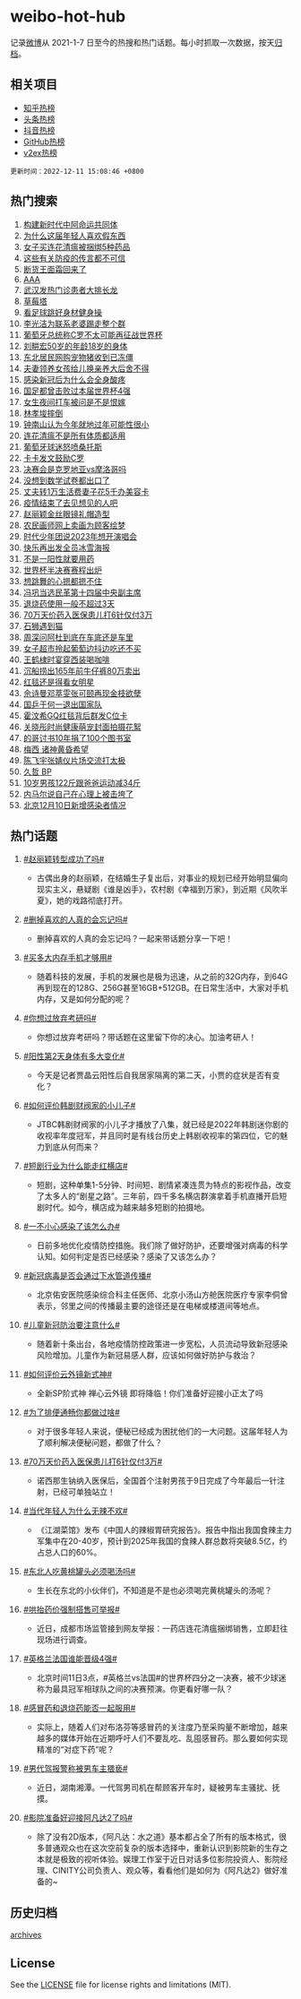 # weibo-hot-hub

记录[微博](https://www.weibo.com)从 2021-1-7 日至今的热搜和热门话题。每小时抓取一次数据，按天[归档](archives)。

## 相关项目

- [知乎热榜](https://github.com/lonnyzhang423/zhihu-hot-hub)
- [头条热榜](https://github.com/lonnyzhang423/toutiao-hot-hub)
- [抖音热榜](https://github.com/lonnyzhang423/douyin-hot-hub)
- [GitHub热榜](https://github.com/lonnyzhang423/github-hot-hub)
- [v2ex热榜](https://github.com/lonnyzhang423/v2ex-hot-hub)


`更新时间：2022-12-11 15:08:46 +0800`

## 热门搜索

1. [构建新时代中阿命运共同体](https://m.weibo.cn/search?containerid=100103type%3D1%26t%3D10%26q%3D%23%E6%9E%84%E5%BB%BA%E6%96%B0%E6%97%B6%E4%BB%A3%E4%B8%AD%E9%98%BF%E5%91%BD%E8%BF%90%E5%85%B1%E5%90%8C%E4%BD%93%23&stream_entry_id=51&isnewpage=1&extparam=seat%3D1%26c_type%3D51%26filter_type%3Drealtimehot%26dgr%3D0%26cate%3D10103%26pos%3D0%26display_time%3D1670742523%26pre_seqid%3D1670742523717022108107&luicode=10000011&lfid=106003type%253D25%2526t%253D3%2526disable_hot%253D1%2526filter_type%253Drealtimehot)
1. [为什么这届年轻人喜欢假东西](https://m.weibo.cn/search?containerid=100103type%3D1%26t%3D10%26q%3D%23%E4%B8%BA%E4%BB%80%E4%B9%88%E8%BF%99%E5%B1%8A%E5%B9%B4%E8%BD%BB%E4%BA%BA%E5%96%9C%E6%AC%A2%E5%81%87%E4%B8%9C%E8%A5%BF%23&stream_entry_id=31&isnewpage=1&extparam=seat%3D1%26filter_type%3Drealtimehot%26band_rank%3D1%26lcate%3D5001%26pos%3D0%26flag%3D2%26c_type%3D31%26q%3D%2523%25E4%25B8%25BA%25E4%25BB%2580%25E4%25B9%2588%25E8%25BF%2599%25E5%25B1%258A%25E5%25B9%25B4%25E8%25BD%25BB%25E4%25BA%25BA%25E5%2596%259C%25E6%25AC%25A2%25E5%2581%2587%25E4%25B8%259C%25E8%25A5%25BF%2523%26dgr%3D0%26cate%3D5001%26realpos%3D1%26display_time%3D1670742523%26pre_seqid%3D1670742523717022108107&luicode=10000011&lfid=106003type%253D25%2526t%253D3%2526disable_hot%253D1%2526filter_type%253Drealtimehot)
1. [女子买连花清瘟被捆绑5种药品](https://m.weibo.cn/search?containerid=100103type%3D1%26t%3D10%26q%3D%23%E5%A5%B3%E5%AD%90%E4%B9%B0%E8%BF%9E%E8%8A%B1%E6%B8%85%E7%98%9F%E8%A2%AB%E6%8D%86%E7%BB%915%E7%A7%8D%E8%8D%AF%E5%93%81%23&stream_entry_id=31&isnewpage=1&extparam=seat%3D1%26filter_type%3Drealtimehot%26band_rank%3D2%26lcate%3D5001%26pos%3D1%26flag%3D2%26c_type%3D31%26q%3D%2523%25E5%25A5%25B3%25E5%25AD%2590%25E4%25B9%25B0%25E8%25BF%259E%25E8%258A%25B1%25E6%25B8%2585%25E7%2598%259F%25E8%25A2%25AB%25E6%258D%2586%25E7%25BB%25915%25E7%25A7%258D%25E8%258D%25AF%25E5%2593%2581%2523%26dgr%3D0%26cate%3D5001%26realpos%3D2%26display_time%3D1670742523%26pre_seqid%3D1670742523717022108107&luicode=10000011&lfid=106003type%253D25%2526t%253D3%2526disable_hot%253D1%2526filter_type%253Drealtimehot)
1. [这些有关防疫的传言都不可信](https://m.weibo.cn/search?containerid=100103type%3D1%26t%3D10%26q%3D%23%E8%BF%99%E4%BA%9B%E6%9C%89%E5%85%B3%E9%98%B2%E7%96%AB%E7%9A%84%E4%BC%A0%E8%A8%80%E9%83%BD%E4%B8%8D%E5%8F%AF%E4%BF%A1%23&stream_entry_id=31&isnewpage=1&extparam=seat%3D1%26filter_type%3Drealtimehot%26band_rank%3D3%26lcate%3D5001%26pos%3D2%26flag%3D0%26c_type%3D31%26q%3D%2523%25E8%25BF%2599%25E4%25BA%259B%25E6%259C%2589%25E5%2585%25B3%25E9%2598%25B2%25E7%2596%25AB%25E7%259A%2584%25E4%25BC%25A0%25E8%25A8%2580%25E9%2583%25BD%25E4%25B8%258D%25E5%258F%25AF%25E4%25BF%25A1%2523%26dgr%3D0%26cate%3D5001%26realpos%3D3%26display_time%3D1670742523%26pre_seqid%3D1670742523717022108107&luicode=10000011&lfid=106003type%253D25%2526t%253D3%2526disable_hot%253D1%2526filter_type%253Drealtimehot)
1. [断货王面霜回来了](https://m.weibo.cn/search?containerid=100103type%3D1%26t%3D10%26q%3D%23%E6%96%AD%E8%B4%A7%E7%8E%8B%E9%9D%A2%E9%9C%9C%E5%9B%9E%E6%9D%A5%E4%BA%86%23&stream_entry_id=31&isnewpage=1&extparam=seat%3D1%26filter_type%3Drealtimehot%26band_rank%3D4%26lcate%3D5001%26adid%3D174608%26pos%3D3%26c_type%3D31%26q%3D%2523%25E6%2596%25AD%25E8%25B4%25A7%25E7%258E%258B%25E9%259D%25A2%25E9%259C%259C%25E5%259B%259E%25E6%259D%25A5%25E4%25BA%2586%2523%26dgr%3D0%26cate%3D5001%26topic_ad%3D1%26display_time%3D1670742523%26pre_seqid%3D1670742523717022108107&luicode=10000011&lfid=106003type%253D25%2526t%253D3%2526disable_hot%253D1%2526filter_type%253Drealtimehot)
1. [AAA](https://m.weibo.cn/search?containerid=100103type%3D1%26t%3D10%26q%3DAAA&stream_entry_id=31&isnewpage=1&extparam=seat%3D1%26filter_type%3Drealtimehot%26band_rank%3D4%26lcate%3D5001%26pos%3D4%26flag%3D1%26c_type%3D31%26q%3DAAA%26dgr%3D0%26cate%3D5001%26realpos%3D4%26display_time%3D1670742523%26pre_seqid%3D1670742523717022108107&luicode=10000011&lfid=106003type%253D25%2526t%253D3%2526disable_hot%253D1%2526filter_type%253Drealtimehot)
1. [武汉发热门诊患者大排长龙](https://m.weibo.cn/search?containerid=100103type%3D1%26t%3D10%26q%3D%23%E6%AD%A6%E6%B1%89%E5%8F%91%E7%83%AD%E9%97%A8%E8%AF%8A%E6%82%A3%E8%80%85%E5%A4%A7%E6%8E%92%E9%95%BF%E9%BE%99%23&stream_entry_id=31&isnewpage=1&extparam=seat%3D1%26filter_type%3Drealtimehot%26band_rank%3D5%26lcate%3D5001%26pos%3D5%26flag%3D1%26c_type%3D31%26q%3D%2523%25E6%25AD%25A6%25E6%25B1%2589%25E5%258F%2591%25E7%2583%25AD%25E9%2597%25A8%25E8%25AF%258A%25E6%2582%25A3%25E8%2580%2585%25E5%25A4%25A7%25E6%258E%2592%25E9%2595%25BF%25E9%25BE%2599%2523%26dgr%3D0%26cate%3D5001%26realpos%3D5%26display_time%3D1670742523%26pre_seqid%3D1670742523717022108107&luicode=10000011&lfid=106003type%253D25%2526t%253D3%2526disable_hot%253D1%2526filter_type%253Drealtimehot)
1. [草莓塔](https://m.weibo.cn/search?containerid=100103type%3D1%26t%3D10%26q%3D%E8%8D%89%E8%8E%93%E5%A1%94&stream_entry_id=31&isnewpage=1&extparam=seat%3D1%26filter_type%3Drealtimehot%26band_rank%3D6%26lcate%3D5001%26pos%3D6%26flag%3D0%26c_type%3D31%26q%3D%25E8%258D%2589%25E8%258E%2593%25E5%25A1%2594%26dgr%3D0%26cate%3D5001%26realpos%3D6%26display_time%3D1670742523%26pre_seqid%3D1670742523717022108107&luicode=10000011&lfid=106003type%253D25%2526t%253D3%2526disable_hot%253D1%2526filter_type%253Drealtimehot)
1. [看足球跳好身材健身操](https://m.weibo.cn/search?containerid=100103type%3D1%26t%3D10%26q%3D%23%E7%9C%8B%E8%B6%B3%E7%90%83%E8%B7%B3%E5%A5%BD%E8%BA%AB%E6%9D%90%E5%81%A5%E8%BA%AB%E6%93%8D%23&stream_entry_id=31&isnewpage=1&extparam=seat%3D1%26filter_type%3Drealtimehot%26band_rank%3D7%26lcate%3D5001%26adid%3D174700%26pos%3D7%26c_type%3D31%26q%3D%2523%25E7%259C%258B%25E8%25B6%25B3%25E7%2590%2583%25E8%25B7%25B3%25E5%25A5%25BD%25E8%25BA%25AB%25E6%259D%2590%25E5%2581%25A5%25E8%25BA%25AB%25E6%2593%258D%2523%26dgr%3D0%26cate%3D5001%26display_time%3D1670742523%26pre_seqid%3D1670742523717022108107&luicode=10000011&lfid=106003type%253D25%2526t%253D3%2526disable_hot%253D1%2526filter_type%253Drealtimehot)
1. [李光洁为联系老婆踢走整个群](https://m.weibo.cn/search?containerid=100103type%3D1%26t%3D10%26q%3D%23%E6%9D%8E%E5%85%89%E6%B4%81%E4%B8%BA%E8%81%94%E7%B3%BB%E8%80%81%E5%A9%86%E8%B8%A2%E8%B5%B0%E6%95%B4%E4%B8%AA%E7%BE%A4%23&stream_entry_id=31&isnewpage=1&extparam=seat%3D1%26filter_type%3Drealtimehot%26band_rank%3D7%26lcate%3D5001%26pos%3D8%26flag%3D1%26c_type%3D31%26q%3D%2523%25E6%259D%258E%25E5%2585%2589%25E6%25B4%2581%25E4%25B8%25BA%25E8%2581%2594%25E7%25B3%25BB%25E8%2580%2581%25E5%25A9%2586%25E8%25B8%25A2%25E8%25B5%25B0%25E6%2595%25B4%25E4%25B8%25AA%25E7%25BE%25A4%2523%26dgr%3D0%26cate%3D5001%26realpos%3D7%26display_time%3D1670742523%26pre_seqid%3D1670742523717022108107&luicode=10000011&lfid=106003type%253D25%2526t%253D3%2526disable_hot%253D1%2526filter_type%253Drealtimehot)
1. [葡萄牙总统称C罗不太可能再征战世界杯](https://m.weibo.cn/search?containerid=100103type%3D1%26t%3D10%26q%3D%23%E8%91%A1%E8%90%84%E7%89%99%E6%80%BB%E7%BB%9F%E7%A7%B0C%E7%BD%97%E4%B8%8D%E5%A4%AA%E5%8F%AF%E8%83%BD%E5%86%8D%E5%BE%81%E6%88%98%E4%B8%96%E7%95%8C%E6%9D%AF%23&stream_entry_id=31&isnewpage=1&extparam=seat%3D1%26filter_type%3Drealtimehot%26band_rank%3D8%26lcate%3D5001%26pos%3D9%26flag%3D2%26c_type%3D31%26q%3D%2523%25E8%2591%25A1%25E8%2590%2584%25E7%2589%2599%25E6%2580%25BB%25E7%25BB%259F%25E7%25A7%25B0C%25E7%25BD%2597%25E4%25B8%258D%25E5%25A4%25AA%25E5%258F%25AF%25E8%2583%25BD%25E5%2586%258D%25E5%25BE%2581%25E6%2588%2598%25E4%25B8%2596%25E7%2595%258C%25E6%259D%25AF%2523%26dgr%3D0%26cate%3D5001%26realpos%3D8%26display_time%3D1670742523%26pre_seqid%3D1670742523717022108107&luicode=10000011&lfid=106003type%253D25%2526t%253D3%2526disable_hot%253D1%2526filter_type%253Drealtimehot)
1. [刘畊宏50岁的年龄18岁的身体](https://m.weibo.cn/search?containerid=100103type%3D1%26t%3D10%26q%3D%23%E5%88%98%E7%95%8A%E5%AE%8F50%E5%B2%81%E7%9A%84%E5%B9%B4%E9%BE%8418%E5%B2%81%E7%9A%84%E8%BA%AB%E4%BD%93%23&stream_entry_id=31&isnewpage=1&extparam=seat%3D1%26filter_type%3Drealtimehot%26band_rank%3D9%26lcate%3D5001%26pos%3D10%26flag%3D0%26c_type%3D31%26q%3D%2523%25E5%2588%2598%25E7%2595%258A%25E5%25AE%258F50%25E5%25B2%2581%25E7%259A%2584%25E5%25B9%25B4%25E9%25BE%258418%25E5%25B2%2581%25E7%259A%2584%25E8%25BA%25AB%25E4%25BD%2593%2523%26dgr%3D0%26cate%3D5001%26realpos%3D9%26display_time%3D1670742523%26pre_seqid%3D1670742523717022108107&luicode=10000011&lfid=106003type%253D25%2526t%253D3%2526disable_hot%253D1%2526filter_type%253Drealtimehot)
1. [东北居民网购宠物猪收到已冻僵](https://m.weibo.cn/search?containerid=100103type%3D1%26t%3D10%26q%3D%23%E4%B8%9C%E5%8C%97%E5%B1%85%E6%B0%91%E7%BD%91%E8%B4%AD%E5%AE%A0%E7%89%A9%E7%8C%AA%E6%94%B6%E5%88%B0%E5%B7%B2%E5%86%BB%E5%83%B5%23&stream_entry_id=31&isnewpage=1&extparam=seat%3D1%26filter_type%3Drealtimehot%26band_rank%3D10%26lcate%3D5001%26pos%3D11%26flag%3D1%26c_type%3D31%26q%3D%2523%25E4%25B8%259C%25E5%258C%2597%25E5%25B1%2585%25E6%25B0%2591%25E7%25BD%2591%25E8%25B4%25AD%25E5%25AE%25A0%25E7%2589%25A9%25E7%258C%25AA%25E6%2594%25B6%25E5%2588%25B0%25E5%25B7%25B2%25E5%2586%25BB%25E5%2583%25B5%2523%26dgr%3D0%26cate%3D5001%26realpos%3D10%26display_time%3D1670742523%26pre_seqid%3D1670742523717022108107&luicode=10000011&lfid=106003type%253D25%2526t%253D3%2526disable_hot%253D1%2526filter_type%253Drealtimehot)
1. [夫妻领养女孩给儿换亲养大后舍不得](https://m.weibo.cn/search?containerid=100103type%3D1%26t%3D10%26q%3D%23%E5%A4%AB%E5%A6%BB%E9%A2%86%E5%85%BB%E5%A5%B3%E5%AD%A9%E7%BB%99%E5%84%BF%E6%8D%A2%E4%BA%B2%E5%85%BB%E5%A4%A7%E5%90%8E%E8%88%8D%E4%B8%8D%E5%BE%97%23&stream_entry_id=31&isnewpage=1&extparam=seat%3D1%26filter_type%3Drealtimehot%26band_rank%3D11%26lcate%3D5001%26pos%3D12%26flag%3D1%26c_type%3D31%26q%3D%2523%25E5%25A4%25AB%25E5%25A6%25BB%25E9%25A2%2586%25E5%2585%25BB%25E5%25A5%25B3%25E5%25AD%25A9%25E7%25BB%2599%25E5%2584%25BF%25E6%258D%25A2%25E4%25BA%25B2%25E5%2585%25BB%25E5%25A4%25A7%25E5%2590%258E%25E8%2588%258D%25E4%25B8%258D%25E5%25BE%2597%2523%26dgr%3D0%26cate%3D5001%26realpos%3D11%26display_time%3D1670742523%26pre_seqid%3D1670742523717022108107&luicode=10000011&lfid=106003type%253D25%2526t%253D3%2526disable_hot%253D1%2526filter_type%253Drealtimehot)
1. [感染新冠后为什么会全身酸疼](https://m.weibo.cn/search?containerid=100103type%3D1%26t%3D10%26q%3D%23%E6%84%9F%E6%9F%93%E6%96%B0%E5%86%A0%E5%90%8E%E4%B8%BA%E4%BB%80%E4%B9%88%E4%BC%9A%E5%85%A8%E8%BA%AB%E9%85%B8%E7%96%BC%23&stream_entry_id=31&isnewpage=1&extparam=seat%3D1%26filter_type%3Drealtimehot%26band_rank%3D12%26lcate%3D5001%26pos%3D13%26flag%3D0%26c_type%3D31%26q%3D%2523%25E6%2584%259F%25E6%259F%2593%25E6%2596%25B0%25E5%2586%25A0%25E5%2590%258E%25E4%25B8%25BA%25E4%25BB%2580%25E4%25B9%2588%25E4%25BC%259A%25E5%2585%25A8%25E8%25BA%25AB%25E9%2585%25B8%25E7%2596%25BC%2523%26dgr%3D0%26cate%3D5001%26realpos%3D12%26display_time%3D1670742523%26pre_seqid%3D1670742523717022108107&luicode=10000011&lfid=106003type%253D25%2526t%253D3%2526disable_hot%253D1%2526filter_type%253Drealtimehot)
1. [国足都曾击败过本届世界杯4强](https://m.weibo.cn/search?containerid=100103type%3D1%26t%3D10%26q%3D%23%E5%9B%BD%E8%B6%B3%E9%83%BD%E6%9B%BE%E5%87%BB%E8%B4%A5%E8%BF%87%E6%9C%AC%E5%B1%8A%E4%B8%96%E7%95%8C%E6%9D%AF4%E5%BC%BA%23&stream_entry_id=31&isnewpage=1&extparam=seat%3D1%26filter_type%3Drealtimehot%26band_rank%3D13%26lcate%3D5001%26pos%3D14%26flag%3D0%26c_type%3D31%26q%3D%2523%25E5%259B%25BD%25E8%25B6%25B3%25E9%2583%25BD%25E6%259B%25BE%25E5%2587%25BB%25E8%25B4%25A5%25E8%25BF%2587%25E6%259C%25AC%25E5%25B1%258A%25E4%25B8%2596%25E7%2595%258C%25E6%259D%25AF4%25E5%25BC%25BA%2523%26dgr%3D0%26cate%3D5001%26realpos%3D13%26display_time%3D1670742523%26pre_seqid%3D1670742523717022108107&luicode=10000011&lfid=106003type%253D25%2526t%253D3%2526disable_hot%253D1%2526filter_type%253Drealtimehot)
1. [女生夜间打车被问是不是恨嫁](https://m.weibo.cn/search?containerid=100103type%3D1%26t%3D10%26q%3D%23%E5%A5%B3%E7%94%9F%E5%A4%9C%E9%97%B4%E6%89%93%E8%BD%A6%E8%A2%AB%E9%97%AE%E6%98%AF%E4%B8%8D%E6%98%AF%E6%81%A8%E5%AB%81%23&stream_entry_id=31&isnewpage=1&extparam=seat%3D1%26filter_type%3Drealtimehot%26band_rank%3D14%26lcate%3D5001%26pos%3D15%26flag%3D1%26c_type%3D31%26q%3D%2523%25E5%25A5%25B3%25E7%2594%259F%25E5%25A4%259C%25E9%2597%25B4%25E6%2589%2593%25E8%25BD%25A6%25E8%25A2%25AB%25E9%2597%25AE%25E6%2598%25AF%25E4%25B8%258D%25E6%2598%25AF%25E6%2581%25A8%25E5%25AB%2581%2523%26dgr%3D0%26cate%3D5001%26realpos%3D14%26display_time%3D1670742523%26pre_seqid%3D1670742523717022108107&luicode=10000011&lfid=106003type%253D25%2526t%253D3%2526disable_hot%253D1%2526filter_type%253Drealtimehot)
1. [林孝埈摔倒](https://m.weibo.cn/search?containerid=100103type%3D1%26t%3D10%26q%3D%E6%9E%97%E5%AD%9D%E5%9F%88%E6%91%94%E5%80%92&stream_entry_id=31&isnewpage=1&extparam=seat%3D1%26filter_type%3Drealtimehot%26band_rank%3D15%26lcate%3D5001%26pos%3D16%26flag%3D1%26c_type%3D31%26q%3D%25E6%259E%2597%25E5%25AD%259D%25E5%259F%2588%25E6%2591%2594%25E5%2580%2592%26dgr%3D0%26cate%3D5001%26realpos%3D15%26display_time%3D1670742523%26pre_seqid%3D1670742523717022108107&luicode=10000011&lfid=106003type%253D25%2526t%253D3%2526disable_hot%253D1%2526filter_type%253Drealtimehot)
1. [钟南山认为今年就地过年可能性很小](https://m.weibo.cn/search?containerid=100103type%3D1%26t%3D10%26q%3D%23%E9%92%9F%E5%8D%97%E5%B1%B1%E8%AE%A4%E4%B8%BA%E4%BB%8A%E5%B9%B4%E5%B0%B1%E5%9C%B0%E8%BF%87%E5%B9%B4%E5%8F%AF%E8%83%BD%E6%80%A7%E5%BE%88%E5%B0%8F%23&stream_entry_id=31&isnewpage=1&extparam=seat%3D1%26filter_type%3Drealtimehot%26band_rank%3D16%26lcate%3D5001%26pos%3D17%26flag%3D2%26c_type%3D31%26q%3D%2523%25E9%2592%259F%25E5%258D%2597%25E5%25B1%25B1%25E8%25AE%25A4%25E4%25B8%25BA%25E4%25BB%258A%25E5%25B9%25B4%25E5%25B0%25B1%25E5%259C%25B0%25E8%25BF%2587%25E5%25B9%25B4%25E5%258F%25AF%25E8%2583%25BD%25E6%2580%25A7%25E5%25BE%2588%25E5%25B0%258F%2523%26dgr%3D0%26cate%3D5001%26realpos%3D16%26display_time%3D1670742523%26pre_seqid%3D1670742523717022108107&luicode=10000011&lfid=106003type%253D25%2526t%253D3%2526disable_hot%253D1%2526filter_type%253Drealtimehot)
1. [连花清瘟不是所有体质都适用](https://m.weibo.cn/search?containerid=100103type%3D1%26t%3D10%26q%3D%23%E8%BF%9E%E8%8A%B1%E6%B8%85%E7%98%9F%E4%B8%8D%E6%98%AF%E6%89%80%E6%9C%89%E4%BD%93%E8%B4%A8%E9%83%BD%E9%80%82%E7%94%A8%23&stream_entry_id=31&isnewpage=1&extparam=seat%3D1%26filter_type%3Drealtimehot%26band_rank%3D17%26lcate%3D5001%26pos%3D18%26flag%3D1%26c_type%3D31%26q%3D%2523%25E8%25BF%259E%25E8%258A%25B1%25E6%25B8%2585%25E7%2598%259F%25E4%25B8%258D%25E6%2598%25AF%25E6%2589%2580%25E6%259C%2589%25E4%25BD%2593%25E8%25B4%25A8%25E9%2583%25BD%25E9%2580%2582%25E7%2594%25A8%2523%26dgr%3D0%26cate%3D5001%26realpos%3D17%26display_time%3D1670742523%26pre_seqid%3D1670742523717022108107&luicode=10000011&lfid=106003type%253D25%2526t%253D3%2526disable_hot%253D1%2526filter_type%253Drealtimehot)
1. [葡萄牙球迷怒喷桑托斯](https://m.weibo.cn/search?containerid=100103type%3D1%26t%3D10%26q%3D%23%E8%91%A1%E8%90%84%E7%89%99%E7%90%83%E8%BF%B7%E6%80%92%E5%96%B7%E6%A1%91%E6%89%98%E6%96%AF%23&stream_entry_id=31&isnewpage=1&extparam=seat%3D1%26filter_type%3Drealtimehot%26band_rank%3D18%26lcate%3D5001%26pos%3D19%26flag%3D0%26c_type%3D31%26q%3D%2523%25E8%2591%25A1%25E8%2590%2584%25E7%2589%2599%25E7%2590%2583%25E8%25BF%25B7%25E6%2580%2592%25E5%2596%25B7%25E6%25A1%2591%25E6%2589%2598%25E6%2596%25AF%2523%26dgr%3D0%26cate%3D5001%26realpos%3D18%26display_time%3D1670742523%26pre_seqid%3D1670742523717022108107&luicode=10000011&lfid=106003type%253D25%2526t%253D3%2526disable_hot%253D1%2526filter_type%253Drealtimehot)
1. [卡卡发文鼓励C罗](https://m.weibo.cn/search?containerid=100103type%3D1%26t%3D10%26q%3D%23%E5%8D%A1%E5%8D%A1%E5%8F%91%E6%96%87%E9%BC%93%E5%8A%B1C%E7%BD%97%23&stream_entry_id=31&isnewpage=1&extparam=seat%3D1%26filter_type%3Drealtimehot%26band_rank%3D19%26lcate%3D5001%26pos%3D20%26flag%3D0%26c_type%3D31%26q%3D%2523%25E5%258D%25A1%25E5%258D%25A1%25E5%258F%2591%25E6%2596%2587%25E9%25BC%2593%25E5%258A%25B1C%25E7%25BD%2597%2523%26dgr%3D0%26cate%3D5001%26realpos%3D19%26display_time%3D1670742523%26pre_seqid%3D1670742523717022108107&luicode=10000011&lfid=106003type%253D25%2526t%253D3%2526disable_hot%253D1%2526filter_type%253Drealtimehot)
1. [决赛会是克罗地亚vs摩洛哥吗](https://m.weibo.cn/search?containerid=100103type%3D1%26t%3D10%26q%3D%23%E5%86%B3%E8%B5%9B%E4%BC%9A%E6%98%AF%E5%85%8B%E7%BD%97%E5%9C%B0%E4%BA%9Avs%E6%91%A9%E6%B4%9B%E5%93%A5%E5%90%97%23&stream_entry_id=31&isnewpage=1&extparam=seat%3D1%26filter_type%3Drealtimehot%26band_rank%3D20%26lcate%3D5001%26pos%3D21%26flag%3D0%26c_type%3D31%26q%3D%2523%25E5%2586%25B3%25E8%25B5%259B%25E4%25BC%259A%25E6%2598%25AF%25E5%2585%258B%25E7%25BD%2597%25E5%259C%25B0%25E4%25BA%259Avs%25E6%2591%25A9%25E6%25B4%259B%25E5%2593%25A5%25E5%2590%2597%2523%26dgr%3D0%26cate%3D5001%26realpos%3D20%26display_time%3D1670742523%26pre_seqid%3D1670742523717022108107&luicode=10000011&lfid=106003type%253D25%2526t%253D3%2526disable_hot%253D1%2526filter_type%253Drealtimehot)
1. [没想到数学试卷都出口了](https://m.weibo.cn/search?containerid=100103type%3D1%26t%3D10%26q%3D%23%E6%B2%A1%E6%83%B3%E5%88%B0%E6%95%B0%E5%AD%A6%E8%AF%95%E5%8D%B7%E9%83%BD%E5%87%BA%E5%8F%A3%E4%BA%86%23&stream_entry_id=31&isnewpage=1&extparam=seat%3D1%26filter_type%3Drealtimehot%26band_rank%3D21%26lcate%3D5001%26pos%3D22%26flag%3D0%26c_type%3D31%26q%3D%2523%25E6%25B2%25A1%25E6%2583%25B3%25E5%2588%25B0%25E6%2595%25B0%25E5%25AD%25A6%25E8%25AF%2595%25E5%258D%25B7%25E9%2583%25BD%25E5%2587%25BA%25E5%258F%25A3%25E4%25BA%2586%2523%26dgr%3D0%26cate%3D5001%26realpos%3D21%26display_time%3D1670742523%26pre_seqid%3D1670742523717022108107&luicode=10000011&lfid=106003type%253D25%2526t%253D3%2526disable_hot%253D1%2526filter_type%253Drealtimehot)
1. [丈夫转1万生活费妻子花5千办美容卡](https://m.weibo.cn/search?containerid=100103type%3D1%26t%3D10%26q%3D%23%E4%B8%88%E5%A4%AB%E8%BD%AC1%E4%B8%87%E7%94%9F%E6%B4%BB%E8%B4%B9%E5%A6%BB%E5%AD%90%E8%8A%B15%E5%8D%83%E5%8A%9E%E7%BE%8E%E5%AE%B9%E5%8D%A1%23&stream_entry_id=31&isnewpage=1&extparam=seat%3D1%26filter_type%3Drealtimehot%26band_rank%3D22%26lcate%3D5001%26pos%3D23%26flag%3D2%26c_type%3D31%26q%3D%2523%25E4%25B8%2588%25E5%25A4%25AB%25E8%25BD%25AC1%25E4%25B8%2587%25E7%2594%259F%25E6%25B4%25BB%25E8%25B4%25B9%25E5%25A6%25BB%25E5%25AD%2590%25E8%258A%25B15%25E5%258D%2583%25E5%258A%259E%25E7%25BE%258E%25E5%25AE%25B9%25E5%258D%25A1%2523%26dgr%3D0%26cate%3D5001%26realpos%3D22%26display_time%3D1670742523%26pre_seqid%3D1670742523717022108107&luicode=10000011&lfid=106003type%253D25%2526t%253D3%2526disable_hot%253D1%2526filter_type%253Drealtimehot)
1. [疫情结束了去见想见的人吧](https://m.weibo.cn/search?containerid=100103type%3D1%26t%3D10%26q%3D%23%E7%96%AB%E6%83%85%E7%BB%93%E6%9D%9F%E4%BA%86%E5%8E%BB%E8%A7%81%E6%83%B3%E8%A7%81%E7%9A%84%E4%BA%BA%E5%90%A7%23&stream_entry_id=31&isnewpage=1&extparam=seat%3D1%26filter_type%3Drealtimehot%26band_rank%3D23%26lcate%3D5001%26pos%3D24%26flag%3D0%26c_type%3D31%26q%3D%2523%25E7%2596%25AB%25E6%2583%2585%25E7%25BB%2593%25E6%259D%259F%25E4%25BA%2586%25E5%258E%25BB%25E8%25A7%2581%25E6%2583%25B3%25E8%25A7%2581%25E7%259A%2584%25E4%25BA%25BA%25E5%2590%25A7%2523%26dgr%3D0%26cate%3D5001%26realpos%3D23%26display_time%3D1670742523%26pre_seqid%3D1670742523717022108107&luicode=10000011&lfid=106003type%253D25%2526t%253D3%2526disable_hot%253D1%2526filter_type%253Drealtimehot)
1. [赵丽颖金丝眼镜礼帽造型](https://m.weibo.cn/search?containerid=100103type%3D1%26t%3D10%26q%3D%23%E8%B5%B5%E4%B8%BD%E9%A2%96%E9%87%91%E4%B8%9D%E7%9C%BC%E9%95%9C%E7%A4%BC%E5%B8%BD%E9%80%A0%E5%9E%8B%23&stream_entry_id=31&isnewpage=1&extparam=seat%3D1%26filter_type%3Drealtimehot%26band_rank%3D24%26lcate%3D5001%26pos%3D25%26flag%3D0%26c_type%3D31%26q%3D%2523%25E8%25B5%25B5%25E4%25B8%25BD%25E9%25A2%2596%25E9%2587%2591%25E4%25B8%259D%25E7%259C%25BC%25E9%2595%259C%25E7%25A4%25BC%25E5%25B8%25BD%25E9%2580%25A0%25E5%259E%258B%2523%26dgr%3D0%26cate%3D5001%26realpos%3D24%26display_time%3D1670742523%26pre_seqid%3D1670742523717022108107&luicode=10000011&lfid=106003type%253D25%2526t%253D3%2526disable_hot%253D1%2526filter_type%253Drealtimehot)
1. [农民画师网上卖画为顾客绘梦](https://m.weibo.cn/search?containerid=100103type%3D1%26t%3D10%26q%3D%23%E5%86%9C%E6%B0%91%E7%94%BB%E5%B8%88%E7%BD%91%E4%B8%8A%E5%8D%96%E7%94%BB%E4%B8%BA%E9%A1%BE%E5%AE%A2%E7%BB%98%E6%A2%A6%23&stream_entry_id=31&isnewpage=1&extparam=seat%3D1%26filter_type%3Drealtimehot%26band_rank%3D25%26lcate%3D5001%26pos%3D26%26flag%3D1%26c_type%3D31%26q%3D%2523%25E5%2586%259C%25E6%25B0%2591%25E7%2594%25BB%25E5%25B8%2588%25E7%25BD%2591%25E4%25B8%258A%25E5%258D%2596%25E7%2594%25BB%25E4%25B8%25BA%25E9%25A1%25BE%25E5%25AE%25A2%25E7%25BB%2598%25E6%25A2%25A6%2523%26dgr%3D0%26cate%3D5001%26realpos%3D25%26display_time%3D1670742523%26pre_seqid%3D1670742523717022108107&luicode=10000011&lfid=106003type%253D25%2526t%253D3%2526disable_hot%253D1%2526filter_type%253Drealtimehot)
1. [时代少年团说2023年想开演唱会](https://m.weibo.cn/search?containerid=100103type%3D1%26t%3D10%26q%3D%23%E6%97%B6%E4%BB%A3%E5%B0%91%E5%B9%B4%E5%9B%A2%E8%AF%B42023%E5%B9%B4%E6%83%B3%E5%BC%80%E6%BC%94%E5%94%B1%E4%BC%9A%23&stream_entry_id=31&isnewpage=1&extparam=seat%3D1%26filter_type%3Drealtimehot%26band_rank%3D26%26lcate%3D5001%26pos%3D27%26flag%3D0%26c_type%3D31%26q%3D%2523%25E6%2597%25B6%25E4%25BB%25A3%25E5%25B0%2591%25E5%25B9%25B4%25E5%259B%25A2%25E8%25AF%25B42023%25E5%25B9%25B4%25E6%2583%25B3%25E5%25BC%2580%25E6%25BC%2594%25E5%2594%25B1%25E4%25BC%259A%2523%26dgr%3D0%26cate%3D5001%26realpos%3D26%26display_time%3D1670742523%26pre_seqid%3D1670742523717022108107&luicode=10000011&lfid=106003type%253D25%2526t%253D3%2526disable_hot%253D1%2526filter_type%253Drealtimehot)
1. [快乐再出发全员冰雪海报](https://m.weibo.cn/search?containerid=100103type%3D1%26t%3D10%26q%3D%23%E5%BF%AB%E4%B9%90%E5%86%8D%E5%87%BA%E5%8F%91%E5%85%A8%E5%91%98%E5%86%B0%E9%9B%AA%E6%B5%B7%E6%8A%A5%23&stream_entry_id=31&isnewpage=1&extparam=seat%3D1%26filter_type%3Drealtimehot%26band_rank%3D27%26lcate%3D5001%26pos%3D28%26flag%3D1%26c_type%3D31%26q%3D%2523%25E5%25BF%25AB%25E4%25B9%2590%25E5%2586%258D%25E5%2587%25BA%25E5%258F%2591%25E5%2585%25A8%25E5%2591%2598%25E5%2586%25B0%25E9%259B%25AA%25E6%25B5%25B7%25E6%258A%25A5%2523%26dgr%3D0%26cate%3D5001%26realpos%3D27%26display_time%3D1670742523%26pre_seqid%3D1670742523717022108107&luicode=10000011&lfid=106003type%253D25%2526t%253D3%2526disable_hot%253D1%2526filter_type%253Drealtimehot)
1. [不是一阳性就要用药](https://m.weibo.cn/search?containerid=100103type%3D1%26t%3D10%26q%3D%23%E4%B8%8D%E6%98%AF%E4%B8%80%E9%98%B3%E6%80%A7%E5%B0%B1%E8%A6%81%E7%94%A8%E8%8D%AF%23&stream_entry_id=31&isnewpage=1&extparam=seat%3D1%26filter_type%3Drealtimehot%26band_rank%3D28%26lcate%3D5001%26pos%3D29%26flag%3D0%26c_type%3D31%26q%3D%2523%25E4%25B8%258D%25E6%2598%25AF%25E4%25B8%2580%25E9%2598%25B3%25E6%2580%25A7%25E5%25B0%25B1%25E8%25A6%2581%25E7%2594%25A8%25E8%258D%25AF%2523%26dgr%3D0%26cate%3D5001%26realpos%3D28%26display_time%3D1670742523%26pre_seqid%3D1670742523717022108107&luicode=10000011&lfid=106003type%253D25%2526t%253D3%2526disable_hot%253D1%2526filter_type%253Drealtimehot)
1. [世界杯半决赛赛程出炉](https://m.weibo.cn/search?containerid=100103type%3D1%26t%3D10%26q%3D%23%E4%B8%96%E7%95%8C%E6%9D%AF%E5%8D%8A%E5%86%B3%E8%B5%9B%E8%B5%9B%E7%A8%8B%E5%87%BA%E7%82%89%23&stream_entry_id=31&isnewpage=1&extparam=seat%3D1%26filter_type%3Drealtimehot%26band_rank%3D29%26lcate%3D5001%26pos%3D30%26flag%3D1%26c_type%3D31%26q%3D%2523%25E4%25B8%2596%25E7%2595%258C%25E6%259D%25AF%25E5%258D%258A%25E5%2586%25B3%25E8%25B5%259B%25E8%25B5%259B%25E7%25A8%258B%25E5%2587%25BA%25E7%2582%2589%2523%26dgr%3D0%26cate%3D5001%26realpos%3D29%26display_time%3D1670742523%26pre_seqid%3D1670742523717022108107&luicode=10000011&lfid=106003type%253D25%2526t%253D3%2526disable_hot%253D1%2526filter_type%253Drealtimehot)
1. [想跳舞的心摁都摁不住](https://m.weibo.cn/search?containerid=100103type%3D1%26t%3D10%26q%3D%23%E6%83%B3%E8%B7%B3%E8%88%9E%E7%9A%84%E5%BF%83%E6%91%81%E9%83%BD%E6%91%81%E4%B8%8D%E4%BD%8F%23&stream_entry_id=31&isnewpage=1&extparam=seat%3D1%26filter_type%3Drealtimehot%26band_rank%3D30%26lcate%3D5001%26pos%3D31%26flag%3D1%26c_type%3D31%26q%3D%2523%25E6%2583%25B3%25E8%25B7%25B3%25E8%2588%259E%25E7%259A%2584%25E5%25BF%2583%25E6%2591%2581%25E9%2583%25BD%25E6%2591%2581%25E4%25B8%258D%25E4%25BD%258F%2523%26dgr%3D0%26cate%3D5001%26realpos%3D30%26display_time%3D1670742523%26pre_seqid%3D1670742523717022108107&luicode=10000011&lfid=106003type%253D25%2526t%253D3%2526disable_hot%253D1%2526filter_type%253Drealtimehot)
1. [冯巩当选民革第十四届中央副主席](https://m.weibo.cn/search?containerid=100103type%3D1%26t%3D10%26q%3D%23%E5%86%AF%E5%B7%A9%E5%BD%93%E9%80%89%E6%B0%91%E9%9D%A9%E7%AC%AC%E5%8D%81%E5%9B%9B%E5%B1%8A%E4%B8%AD%E5%A4%AE%E5%89%AF%E4%B8%BB%E5%B8%AD%23&stream_entry_id=31&isnewpage=1&extparam=seat%3D1%26filter_type%3Drealtimehot%26band_rank%3D31%26lcate%3D5001%26pos%3D32%26flag%3D1%26c_type%3D31%26q%3D%2523%25E5%2586%25AF%25E5%25B7%25A9%25E5%25BD%2593%25E9%2580%2589%25E6%25B0%2591%25E9%259D%25A9%25E7%25AC%25AC%25E5%258D%2581%25E5%259B%259B%25E5%25B1%258A%25E4%25B8%25AD%25E5%25A4%25AE%25E5%2589%25AF%25E4%25B8%25BB%25E5%25B8%25AD%2523%26dgr%3D0%26cate%3D5001%26realpos%3D31%26display_time%3D1670742523%26pre_seqid%3D1670742523717022108107&luicode=10000011&lfid=106003type%253D25%2526t%253D3%2526disable_hot%253D1%2526filter_type%253Drealtimehot)
1. [退烧药使用一般不超过3天](https://m.weibo.cn/search?containerid=100103type%3D1%26t%3D10%26q%3D%23%E9%80%80%E7%83%A7%E8%8D%AF%E4%BD%BF%E7%94%A8%E4%B8%80%E8%88%AC%E4%B8%8D%E8%B6%85%E8%BF%873%E5%A4%A9%23&stream_entry_id=31&isnewpage=1&extparam=seat%3D1%26filter_type%3Drealtimehot%26band_rank%3D32%26lcate%3D5001%26pos%3D33%26flag%3D1%26c_type%3D31%26q%3D%2523%25E9%2580%2580%25E7%2583%25A7%25E8%258D%25AF%25E4%25BD%25BF%25E7%2594%25A8%25E4%25B8%2580%25E8%2588%25AC%25E4%25B8%258D%25E8%25B6%2585%25E8%25BF%25873%25E5%25A4%25A9%2523%26dgr%3D0%26cate%3D5001%26realpos%3D32%26display_time%3D1670742523%26pre_seqid%3D1670742523717022108107&luicode=10000011&lfid=106003type%253D25%2526t%253D3%2526disable_hot%253D1%2526filter_type%253Drealtimehot)
1. [70万天价药入医保患儿打6针仅付3万](https://m.weibo.cn/search?containerid=100103type%3D1%26t%3D10%26q%3D%2370%E4%B8%87%E5%A4%A9%E4%BB%B7%E8%8D%AF%E5%85%A5%E5%8C%BB%E4%BF%9D%E6%82%A3%E5%84%BF%E6%89%936%E9%92%88%E4%BB%85%E4%BB%983%E4%B8%87%23&stream_entry_id=31&isnewpage=1&extparam=seat%3D1%26filter_type%3Drealtimehot%26band_rank%3D33%26lcate%3D5001%26pos%3D34%26flag%3D1%26c_type%3D31%26q%3D%252370%25E4%25B8%2587%25E5%25A4%25A9%25E4%25BB%25B7%25E8%258D%25AF%25E5%2585%25A5%25E5%258C%25BB%25E4%25BF%259D%25E6%2582%25A3%25E5%2584%25BF%25E6%2589%25936%25E9%2592%2588%25E4%25BB%2585%25E4%25BB%25983%25E4%25B8%2587%2523%26dgr%3D0%26cate%3D5001%26realpos%3D33%26display_time%3D1670742523%26pre_seqid%3D1670742523717022108107&luicode=10000011&lfid=106003type%253D25%2526t%253D3%2526disable_hot%253D1%2526filter_type%253Drealtimehot)
1. [石狮遇到猫](https://m.weibo.cn/search?containerid=100103type%3D1%26t%3D10%26q%3D%23%E7%9F%B3%E7%8B%AE%E9%81%87%E5%88%B0%E7%8C%AB%23&stream_entry_id=31&isnewpage=1&extparam=seat%3D1%26filter_type%3Drealtimehot%26band_rank%3D34%26lcate%3D5001%26pos%3D35%26flag%3D1%26c_type%3D31%26q%3D%2523%25E7%259F%25B3%25E7%258B%25AE%25E9%2581%2587%25E5%2588%25B0%25E7%258C%25AB%2523%26dgr%3D0%26cate%3D5001%26realpos%3D34%26display_time%3D1670742523%26pre_seqid%3D1670742523717022108107&luicode=10000011&lfid=106003type%253D25%2526t%253D3%2526disable_hot%253D1%2526filter_type%253Drealtimehot)
1. [周深问阿杜到底在车底还是车里](https://m.weibo.cn/search?containerid=100103type%3D1%26t%3D10%26q%3D%23%E5%91%A8%E6%B7%B1%E9%97%AE%E9%98%BF%E6%9D%9C%E5%88%B0%E5%BA%95%E5%9C%A8%E8%BD%A6%E5%BA%95%E8%BF%98%E6%98%AF%E8%BD%A6%E9%87%8C%23&stream_entry_id=31&isnewpage=1&extparam=seat%3D1%26filter_type%3Drealtimehot%26band_rank%3D35%26lcate%3D5001%26pos%3D36%26flag%3D0%26c_type%3D31%26q%3D%2523%25E5%2591%25A8%25E6%25B7%25B1%25E9%2597%25AE%25E9%2598%25BF%25E6%259D%259C%25E5%2588%25B0%25E5%25BA%2595%25E5%259C%25A8%25E8%25BD%25A6%25E5%25BA%2595%25E8%25BF%2598%25E6%2598%25AF%25E8%25BD%25A6%25E9%2587%258C%2523%26dgr%3D0%26cate%3D5001%26realpos%3D35%26display_time%3D1670742523%26pre_seqid%3D1670742523717022108107&luicode=10000011&lfid=106003type%253D25%2526t%253D3%2526disable_hot%253D1%2526filter_type%253Drealtimehot)
1. [女子超市拎起葡萄边抖边吃还不买](https://m.weibo.cn/search?containerid=100103type%3D1%26t%3D10%26q%3D%23%E5%A5%B3%E5%AD%90%E8%B6%85%E5%B8%82%E6%8B%8E%E8%B5%B7%E8%91%A1%E8%90%84%E8%BE%B9%E6%8A%96%E8%BE%B9%E5%90%83%E8%BF%98%E4%B8%8D%E4%B9%B0%23&stream_entry_id=31&isnewpage=1&extparam=seat%3D1%26filter_type%3Drealtimehot%26band_rank%3D36%26lcate%3D5001%26pos%3D37%26flag%3D0%26c_type%3D31%26q%3D%2523%25E5%25A5%25B3%25E5%25AD%2590%25E8%25B6%2585%25E5%25B8%2582%25E6%258B%258E%25E8%25B5%25B7%25E8%2591%25A1%25E8%2590%2584%25E8%25BE%25B9%25E6%258A%2596%25E8%25BE%25B9%25E5%2590%2583%25E8%25BF%2598%25E4%25B8%258D%25E4%25B9%25B0%2523%26dgr%3D0%26cate%3D5001%26realpos%3D36%26display_time%3D1670742523%26pre_seqid%3D1670742523717022108107&luicode=10000011&lfid=106003type%253D25%2526t%253D3%2526disable_hot%253D1%2526filter_type%253Drealtimehot)
1. [王鹤棣时宴穿西装喝咖啡](https://m.weibo.cn/search?containerid=100103type%3D1%26t%3D10%26q%3D%23%E7%8E%8B%E9%B9%A4%E6%A3%A3%E6%97%B6%E5%AE%B4%E7%A9%BF%E8%A5%BF%E8%A3%85%E5%96%9D%E5%92%96%E5%95%A1%23&stream_entry_id=31&isnewpage=1&extparam=seat%3D1%26filter_type%3Drealtimehot%26band_rank%3D37%26lcate%3D5001%26pos%3D38%26flag%3D0%26c_type%3D31%26q%3D%2523%25E7%258E%258B%25E9%25B9%25A4%25E6%25A3%25A3%25E6%2597%25B6%25E5%25AE%25B4%25E7%25A9%25BF%25E8%25A5%25BF%25E8%25A3%2585%25E5%2596%259D%25E5%2592%2596%25E5%2595%25A1%2523%26dgr%3D0%26cate%3D5001%26realpos%3D37%26display_time%3D1670742523%26pre_seqid%3D1670742523717022108107&luicode=10000011&lfid=106003type%253D25%2526t%253D3%2526disable_hot%253D1%2526filter_type%253Drealtimehot)
1. [沉船捞出165年前牛仔裤80万卖出](https://m.weibo.cn/search?containerid=100103type%3D1%26t%3D10%26q%3D%23%E6%B2%89%E8%88%B9%E6%8D%9E%E5%87%BA165%E5%B9%B4%E5%89%8D%E7%89%9B%E4%BB%94%E8%A3%A480%E4%B8%87%E5%8D%96%E5%87%BA%23&stream_entry_id=31&isnewpage=1&extparam=seat%3D1%26filter_type%3Drealtimehot%26band_rank%3D38%26lcate%3D5001%26pos%3D39%26flag%3D0%26c_type%3D31%26q%3D%2523%25E6%25B2%2589%25E8%2588%25B9%25E6%258D%259E%25E5%2587%25BA165%25E5%25B9%25B4%25E5%2589%258D%25E7%2589%259B%25E4%25BB%2594%25E8%25A3%25A480%25E4%25B8%2587%25E5%258D%2596%25E5%2587%25BA%2523%26dgr%3D0%26cate%3D5001%26realpos%3D38%26display_time%3D1670742523%26pre_seqid%3D1670742523717022108107&luicode=10000011&lfid=106003type%253D25%2526t%253D3%2526disable_hot%253D1%2526filter_type%253Drealtimehot)
1. [红毯还是得看女明星](https://m.weibo.cn/search?containerid=100103type%3D1%26t%3D10%26q%3D%23%E7%BA%A2%E6%AF%AF%E8%BF%98%E6%98%AF%E5%BE%97%E7%9C%8B%E5%A5%B3%E6%98%8E%E6%98%9F%23&stream_entry_id=31&isnewpage=1&extparam=seat%3D1%26filter_type%3Drealtimehot%26band_rank%3D39%26lcate%3D5001%26pos%3D40%26flag%3D0%26c_type%3D31%26q%3D%2523%25E7%25BA%25A2%25E6%25AF%25AF%25E8%25BF%2598%25E6%2598%25AF%25E5%25BE%2597%25E7%259C%258B%25E5%25A5%25B3%25E6%2598%258E%25E6%2598%259F%2523%26dgr%3D0%26cate%3D5001%26realpos%3D39%26display_time%3D1670742523%26pre_seqid%3D1670742523717022108107&luicode=10000011&lfid=106003type%253D25%2526t%253D3%2526disable_hot%253D1%2526filter_type%253Drealtimehot)
1. [佘诗曼邓萃雯张可颐再现金枝欲孽](https://m.weibo.cn/search?containerid=100103type%3D1%26t%3D10%26q%3D%23%E4%BD%98%E8%AF%97%E6%9B%BC%E9%82%93%E8%90%83%E9%9B%AF%E5%BC%A0%E5%8F%AF%E9%A2%90%E5%86%8D%E7%8E%B0%E9%87%91%E6%9E%9D%E6%AC%B2%E5%AD%BD%23&stream_entry_id=31&isnewpage=1&extparam=seat%3D1%26filter_type%3Drealtimehot%26band_rank%3D40%26lcate%3D5001%26pos%3D41%26flag%3D0%26c_type%3D31%26q%3D%2523%25E4%25BD%2598%25E8%25AF%2597%25E6%259B%25BC%25E9%2582%2593%25E8%2590%2583%25E9%259B%25AF%25E5%25BC%25A0%25E5%258F%25AF%25E9%25A2%2590%25E5%2586%258D%25E7%258E%25B0%25E9%2587%2591%25E6%259E%259D%25E6%25AC%25B2%25E5%25AD%25BD%2523%26dgr%3D0%26cate%3D5001%26realpos%3D40%26display_time%3D1670742523%26pre_seqid%3D1670742523717022108107&luicode=10000011&lfid=106003type%253D25%2526t%253D3%2526disable_hot%253D1%2526filter_type%253Drealtimehot)
1. [国乒于何一退出国家队](https://m.weibo.cn/search?containerid=100103type%3D1%26t%3D10%26q%3D%23%E5%9B%BD%E4%B9%92%E4%BA%8E%E4%BD%95%E4%B8%80%E9%80%80%E5%87%BA%E5%9B%BD%E5%AE%B6%E9%98%9F%23&stream_entry_id=31&isnewpage=1&extparam=seat%3D1%26filter_type%3Drealtimehot%26band_rank%3D41%26lcate%3D5001%26pos%3D42%26flag%3D1%26c_type%3D31%26q%3D%2523%25E5%259B%25BD%25E4%25B9%2592%25E4%25BA%258E%25E4%25BD%2595%25E4%25B8%2580%25E9%2580%2580%25E5%2587%25BA%25E5%259B%25BD%25E5%25AE%25B6%25E9%2598%259F%2523%26dgr%3D0%26cate%3D5001%26realpos%3D41%26display_time%3D1670742523%26pre_seqid%3D1670742523717022108107&luicode=10000011&lfid=106003type%253D25%2526t%253D3%2526disable_hot%253D1%2526filter_type%253Drealtimehot)
1. [霍汶希GQ红毯背后群发C位卡](https://m.weibo.cn/search?containerid=100103type%3D1%26t%3D10%26q%3D%23%E9%9C%8D%E6%B1%B6%E5%B8%8CGQ%E7%BA%A2%E6%AF%AF%E8%83%8C%E5%90%8E%E7%BE%A4%E5%8F%91C%E4%BD%8D%E5%8D%A1%23&stream_entry_id=31&isnewpage=1&extparam=seat%3D1%26filter_type%3Drealtimehot%26band_rank%3D42%26lcate%3D5001%26pos%3D43%26flag%3D1%26c_type%3D31%26q%3D%2523%25E9%259C%258D%25E6%25B1%25B6%25E5%25B8%258CGQ%25E7%25BA%25A2%25E6%25AF%25AF%25E8%2583%258C%25E5%2590%258E%25E7%25BE%25A4%25E5%258F%2591C%25E4%25BD%258D%25E5%258D%25A1%2523%26dgr%3D0%26cate%3D5001%26realpos%3D42%26display_time%3D1670742523%26pre_seqid%3D1670742523717022108107&luicode=10000011&lfid=106003type%253D25%2526t%253D3%2526disable_hot%253D1%2526filter_type%253Drealtimehot)
1. [关晓彤时尚健康萌宠封面拍摄花絮](https://m.weibo.cn/search?containerid=100103type%3D1%26t%3D10%26q%3D%23%E5%85%B3%E6%99%93%E5%BD%A4%E6%97%B6%E5%B0%9A%E5%81%A5%E5%BA%B7%E8%90%8C%E5%AE%A0%E5%B0%81%E9%9D%A2%E6%8B%8D%E6%91%84%E8%8A%B1%E7%B5%AE%23&stream_entry_id=31&isnewpage=1&extparam=seat%3D1%26filter_type%3Drealtimehot%26band_rank%3D43%26lcate%3D5001%26pos%3D44%26flag%3D1%26c_type%3D31%26q%3D%2523%25E5%2585%25B3%25E6%2599%2593%25E5%25BD%25A4%25E6%2597%25B6%25E5%25B0%259A%25E5%2581%25A5%25E5%25BA%25B7%25E8%2590%258C%25E5%25AE%25A0%25E5%25B0%2581%25E9%259D%25A2%25E6%258B%258D%25E6%2591%2584%25E8%258A%25B1%25E7%25B5%25AE%2523%26dgr%3D0%26cate%3D5001%26realpos%3D43%26display_time%3D1670742523%26pre_seqid%3D1670742523717022108107&luicode=10000011&lfid=106003type%253D25%2526t%253D3%2526disable_hot%253D1%2526filter_type%253Drealtimehot)
1. [的哥讨书10年捐了100个图书室](https://m.weibo.cn/search?containerid=100103type%3D1%26t%3D10%26q%3D%23%E7%9A%84%E5%93%A5%E8%AE%A8%E4%B9%A610%E5%B9%B4%E6%8D%90%E4%BA%86100%E4%B8%AA%E5%9B%BE%E4%B9%A6%E5%AE%A4%23&stream_entry_id=31&isnewpage=1&extparam=seat%3D1%26filter_type%3Drealtimehot%26band_rank%3D44%26lcate%3D5001%26pos%3D45%26flag%3D1%26c_type%3D31%26q%3D%2523%25E7%259A%2584%25E5%2593%25A5%25E8%25AE%25A8%25E4%25B9%25A610%25E5%25B9%25B4%25E6%258D%2590%25E4%25BA%2586100%25E4%25B8%25AA%25E5%259B%25BE%25E4%25B9%25A6%25E5%25AE%25A4%2523%26dgr%3D0%26cate%3D5001%26realpos%3D44%26display_time%3D1670742523%26pre_seqid%3D1670742523717022108107&luicode=10000011&lfid=106003type%253D25%2526t%253D3%2526disable_hot%253D1%2526filter_type%253Drealtimehot)
1. [梅西 诸神黄昏希望](https://m.weibo.cn/search?containerid=100103type%3D1%26t%3D10%26q%3D%E6%A2%85%E8%A5%BF+%E8%AF%B8%E7%A5%9E%E9%BB%84%E6%98%8F%E5%B8%8C%E6%9C%9B&stream_entry_id=31&isnewpage=1&extparam=seat%3D1%26filter_type%3Drealtimehot%26band_rank%3D45%26lcate%3D5001%26pos%3D46%26flag%3D0%26c_type%3D31%26q%3D%25E6%25A2%2585%25E8%25A5%25BF%2520%25E8%25AF%25B8%25E7%25A5%259E%25E9%25BB%2584%25E6%2598%258F%25E5%25B8%258C%25E6%259C%259B%26dgr%3D0%26cate%3D5001%26realpos%3D45%26display_time%3D1670742523%26pre_seqid%3D1670742523717022108107&luicode=10000011&lfid=106003type%253D25%2526t%253D3%2526disable_hot%253D1%2526filter_type%253Drealtimehot)
1. [陈飞宇张婧仪片场交流打太极](https://m.weibo.cn/search?containerid=100103type%3D1%26t%3D10%26q%3D%23%E9%99%88%E9%A3%9E%E5%AE%87%E5%BC%A0%E5%A9%A7%E4%BB%AA%E7%89%87%E5%9C%BA%E4%BA%A4%E6%B5%81%E6%89%93%E5%A4%AA%E6%9E%81%23&stream_entry_id=31&isnewpage=1&extparam=seat%3D1%26filter_type%3Drealtimehot%26band_rank%3D46%26lcate%3D5001%26pos%3D47%26flag%3D0%26c_type%3D31%26q%3D%2523%25E9%2599%2588%25E9%25A3%259E%25E5%25AE%2587%25E5%25BC%25A0%25E5%25A9%25A7%25E4%25BB%25AA%25E7%2589%2587%25E5%259C%25BA%25E4%25BA%25A4%25E6%25B5%2581%25E6%2589%2593%25E5%25A4%25AA%25E6%259E%2581%2523%26dgr%3D0%26cate%3D5001%26realpos%3D46%26display_time%3D1670742523%26pre_seqid%3D1670742523717022108107&luicode=10000011&lfid=106003type%253D25%2526t%253D3%2526disable_hot%253D1%2526filter_type%253Drealtimehot)
1. [久哲 BP](https://m.weibo.cn/search?containerid=100103type%3D1%26t%3D10%26q%3D%E4%B9%85%E5%93%B2+BP&stream_entry_id=31&isnewpage=1&extparam=seat%3D1%26filter_type%3Drealtimehot%26band_rank%3D47%26lcate%3D5001%26pos%3D48%26flag%3D0%26c_type%3D31%26q%3D%25E4%25B9%2585%25E5%2593%25B2%2520BP%26dgr%3D0%26cate%3D5001%26realpos%3D47%26display_time%3D1670742523%26pre_seqid%3D1670742523717022108107&luicode=10000011&lfid=106003type%253D25%2526t%253D3%2526disable_hot%253D1%2526filter_type%253Drealtimehot)
1. [10岁男孩122斤跟爸爸运动减34斤](https://m.weibo.cn/search?containerid=100103type%3D1%26t%3D10%26q%3D%2310%E5%B2%81%E7%94%B7%E5%AD%A9122%E6%96%A4%E8%B7%9F%E7%88%B8%E7%88%B8%E8%BF%90%E5%8A%A8%E5%87%8F34%E6%96%A4%23&stream_entry_id=31&isnewpage=1&extparam=seat%3D1%26filter_type%3Drealtimehot%26band_rank%3D48%26lcate%3D5001%26pos%3D49%26flag%3D0%26c_type%3D31%26q%3D%252310%25E5%25B2%2581%25E7%2594%25B7%25E5%25AD%25A9122%25E6%2596%25A4%25E8%25B7%259F%25E7%2588%25B8%25E7%2588%25B8%25E8%25BF%2590%25E5%258A%25A8%25E5%2587%258F34%25E6%2596%25A4%2523%26dgr%3D0%26cate%3D5001%26realpos%3D48%26display_time%3D1670742523%26pre_seqid%3D1670742523717022108107&luicode=10000011&lfid=106003type%253D25%2526t%253D3%2526disable_hot%253D1%2526filter_type%253Drealtimehot)
1. [内马尔说自己在心理上被击垮了](https://m.weibo.cn/search?containerid=100103type%3D1%26t%3D10%26q%3D%23%E5%86%85%E9%A9%AC%E5%B0%94%E8%AF%B4%E8%87%AA%E5%B7%B1%E5%9C%A8%E5%BF%83%E7%90%86%E4%B8%8A%E8%A2%AB%E5%87%BB%E5%9E%AE%E4%BA%86%23&stream_entry_id=31&isnewpage=1&extparam=seat%3D1%26filter_type%3Drealtimehot%26band_rank%3D49%26lcate%3D5001%26pos%3D50%26flag%3D0%26c_type%3D31%26q%3D%2523%25E5%2586%2585%25E9%25A9%25AC%25E5%25B0%2594%25E8%25AF%25B4%25E8%2587%25AA%25E5%25B7%25B1%25E5%259C%25A8%25E5%25BF%2583%25E7%2590%2586%25E4%25B8%258A%25E8%25A2%25AB%25E5%2587%25BB%25E5%259E%25AE%25E4%25BA%2586%2523%26dgr%3D0%26cate%3D5001%26realpos%3D49%26display_time%3D1670742523%26pre_seqid%3D1670742523717022108107&luicode=10000011&lfid=106003type%253D25%2526t%253D3%2526disable_hot%253D1%2526filter_type%253Drealtimehot)
1. [北京12月10日新增感染者情况](https://m.weibo.cn/search?containerid=100103type%3D1%26t%3D10%26q%3D%23%E5%8C%97%E4%BA%AC12%E6%9C%8810%E6%97%A5%E6%96%B0%E5%A2%9E%E6%84%9F%E6%9F%93%E8%80%85%E6%83%85%E5%86%B5%23&stream_entry_id=31&isnewpage=1&extparam=seat%3D1%26filter_type%3Drealtimehot%26band_rank%3D50%26lcate%3D5001%26pos%3D51%26flag%3D0%26c_type%3D31%26q%3D%2523%25E5%258C%2597%25E4%25BA%25AC12%25E6%259C%258810%25E6%2597%25A5%25E6%2596%25B0%25E5%25A2%259E%25E6%2584%259F%25E6%259F%2593%25E8%2580%2585%25E6%2583%2585%25E5%2586%25B5%2523%26dgr%3D0%26cate%3D5001%26realpos%3D50%26display_time%3D1670742523%26pre_seqid%3D1670742523717022108107&luicode=10000011&lfid=106003type%253D25%2526t%253D3%2526disable_hot%253D1%2526filter_type%253Drealtimehot)

## 热门话题

1. [#赵丽颖转型成功了吗#](https://m.weibo.cn/search?containerid=231522type%3D1%26t%3D10%26q%3D%23%E8%B5%B5%E4%B8%BD%E9%A2%96%E8%BD%AC%E5%9E%8B%E6%88%90%E5%8A%9F%E4%BA%86%E5%90%97%23&stream_entry_id=128&isnewpage=1&extparam=seat%3D1%26c_type%3D128%26lcate%3D5004%26dgr%3D0%26cate%3D5004%26unitid%3D1670569922318%26pos%3D1-0-0%26display_time%3D1670742526%26pre_seqid%3D167074252680002142874&luicode=10000011&lfid=231648_-_4)
    - 古偶出身的赵丽颖，在结婚生子复出后，对事业的规划已经开始明显偏向现实主义，悬疑剧《谁是凶手》，农村剧《幸福到万家》，到近期《风吹半夏》，她的戏路彻底打开。

1. [#删掉喜欢的人真的会忘记吗#](https://m.weibo.cn/search?containerid=231522type%3D1%26t%3D10%26q%3D%23%E5%88%A0%E6%8E%89%E5%96%9C%E6%AC%A2%E7%9A%84%E4%BA%BA%E7%9C%9F%E7%9A%84%E4%BC%9A%E5%BF%98%E8%AE%B0%E5%90%97%23&stream_entry_id=128&isnewpage=1&extparam=seat%3D1%26c_type%3D128%26lcate%3D5004%26dgr%3D0%26cate%3D5004%26unitid%3D1670665904585%26pos%3D1-0-1%26display_time%3D1670742526%26pre_seqid%3D167074252680002142874&luicode=10000011&lfid=231648_-_4)
    - 删掉喜欢的人真的会忘记吗？一起来带话题分享一下吧！

1. [#买多大内存手机才够用#](https://m.weibo.cn/search?containerid=231522type%3D1%26t%3D10%26q%3D%23%E4%B9%B0%E5%A4%9A%E5%A4%A7%E5%86%85%E5%AD%98%E6%89%8B%E6%9C%BA%E6%89%8D%E5%A4%9F%E7%94%A8%23&stream_entry_id=128&isnewpage=1&extparam=seat%3D1%26c_type%3D128%26lcate%3D5004%26dgr%3D0%26cate%3D5004%26unitid%3D1670655418430%26pos%3D1-0-2%26display_time%3D1670742526%26pre_seqid%3D167074252680002142874&luicode=10000011&lfid=231648_-_4)
    - 随着科技的发展，手机的发展也是极为迅速，从之前的32G内存，到64G再到现在的128G、256G甚至16GB+512GB。在日常生活中，大家对手机内存，又是如何分配的呢？

1. [#你想过放弃考研吗#](https://m.weibo.cn/search?containerid=231522type%3D1%26t%3D10%26q%3D%23%E4%BD%A0%E6%83%B3%E8%BF%87%E6%94%BE%E5%BC%83%E8%80%83%E7%A0%94%E5%90%97%23&stream_entry_id=128&isnewpage=1&extparam=seat%3D1%26c_type%3D128%26lcate%3D5004%26dgr%3D0%26cate%3D5004%26unitid%3D1670573227104%26pos%3D1-0-3%26display_time%3D1670742526%26pre_seqid%3D167074252680002142874&luicode=10000011&lfid=231648_-_4)
    - 你想过放弃考研吗？带话题在这里留下你的决心。加油考研人！

1. [#阳性第2天身体有多大变化#](https://m.weibo.cn/search?containerid=231522type%3D1%26t%3D10%26q%3D%23%E9%98%B3%E6%80%A7%E7%AC%AC2%E5%A4%A9%E8%BA%AB%E4%BD%93%E6%9C%89%E5%A4%9A%E5%A4%A7%E5%8F%98%E5%8C%96%23&stream_entry_id=128&isnewpage=1&extparam=seat%3D1%26c_type%3D128%26lcate%3D5004%26dgr%3D0%26cate%3D5004%26unitid%3D1670675798643%26pos%3D1-0-4%26display_time%3D1670742526%26pre_seqid%3D167074252680002142874&luicode=10000011&lfid=231648_-_4)
    - 今天是记者贾晶云阳性后自我居家隔离的第二天，小贾的症状是否有变化？

1. [#如何评价韩剧财阀家的小儿子#](https://m.weibo.cn/search?containerid=231522type%3D1%26t%3D10%26q%3D%23%E5%A6%82%E4%BD%95%E8%AF%84%E4%BB%B7%E9%9F%A9%E5%89%A7%E8%B4%A2%E9%98%80%E5%AE%B6%E7%9A%84%E5%B0%8F%E5%84%BF%E5%AD%90%23&stream_entry_id=128&isnewpage=1&extparam=seat%3D1%26c_type%3D128%26lcate%3D5004%26dgr%3D0%26cate%3D5004%26unitid%3D1670598444789%26pos%3D1-0-5%26display_time%3D1670742526%26pre_seqid%3D167074252680002142874&luicode=10000011&lfid=231648_-_4)
    - JTBC韩剧财阀家的小儿子才播放了八集，就已经是2022年韩剧迷你剧的收视率年度冠军，并且同时是有线台历史上韩剧收视率的第四位，它的魅力到底从何而来？

1. [#短剧行业为什么能走红横店#](https://m.weibo.cn/search?containerid=231522type%3D1%26t%3D10%26q%3D%23%E7%9F%AD%E5%89%A7%E8%A1%8C%E4%B8%9A%E4%B8%BA%E4%BB%80%E4%B9%88%E8%83%BD%E8%B5%B0%E7%BA%A2%E6%A8%AA%E5%BA%97%23&stream_entry_id=128&isnewpage=1&extparam=seat%3D1%26c_type%3D128%26lcate%3D5004%26dgr%3D0%26cate%3D5004%26unitid%3D1670668890157%26pos%3D1-0-6%26display_time%3D1670742526%26pre_seqid%3D167074252680002142874&luicode=10000011&lfid=231648_-_4)
    - 短剧，这种单集1-5分钟、时间短、剧情紧凑连贯为特点的影视作品，改变了太多人的“剧星之路”。三年前，四千多名横店群演拿着手机直播开启短剧时代。如今，横店成为越来越多短剧的拍摄地。

1. [#一不小心感染了该怎么办#](https://m.weibo.cn/search?containerid=231522type%3D1%26t%3D10%26q%3D%23%E4%B8%80%E4%B8%8D%E5%B0%8F%E5%BF%83%E6%84%9F%E6%9F%93%E4%BA%86%E8%AF%A5%E6%80%8E%E4%B9%88%E5%8A%9E%23&stream_entry_id=128&isnewpage=1&extparam=seat%3D1%26c_type%3D128%26lcate%3D5004%26dgr%3D0%26cate%3D5004%26unitid%3D1670627497352%26pos%3D1-0-7%26display_time%3D1670742526%26pre_seqid%3D167074252680002142874&luicode=10000011&lfid=231648_-_4)
    - 日前多地优化疫情防控措施。我们除了做好防护，还要增强对病毒的科学认知。如何判定是否已经感染？感染了又该怎么办？

1. [#新冠病毒是否会通过下水管道传播#](https://m.weibo.cn/search?containerid=231522type%3D1%26t%3D10%26q%3D%23%E6%96%B0%E5%86%A0%E7%97%85%E6%AF%92%E6%98%AF%E5%90%A6%E4%BC%9A%E9%80%9A%E8%BF%87%E4%B8%8B%E6%B0%B4%E7%AE%A1%E9%81%93%E4%BC%A0%E6%92%AD%23&stream_entry_id=128&isnewpage=1&extparam=seat%3D1%26c_type%3D128%26lcate%3D5004%26dgr%3D0%26cate%3D5004%26unitid%3D1670670708797%26pos%3D1-0-8%26display_time%3D1670742526%26pre_seqid%3D167074252680002142874&luicode=10000011&lfid=231648_-_4)
    - 北京佑安医院感染综合科主任医师、北京小汤山方舱医院医疗专家李侗曾表示，邻里之间的传播最主要的途径还是在电梯或楼道间等地点。

1. [#儿童新冠防治要注意什么#](https://m.weibo.cn/search?containerid=231522type%3D1%26t%3D10%26q%3D%23%E5%84%BF%E7%AB%A5%E6%96%B0%E5%86%A0%E9%98%B2%E6%B2%BB%E8%A6%81%E6%B3%A8%E6%84%8F%E4%BB%80%E4%B9%88%23&stream_entry_id=128&isnewpage=1&extparam=seat%3D1%26c_type%3D128%26lcate%3D5004%26dgr%3D0%26cate%3D5004%26unitid%3D1670642514768%26pos%3D1-0-9%26display_time%3D1670742526%26pre_seqid%3D167074252680002142874&luicode=10000011&lfid=231648_-_4)
    - 随着新十条出台，各地疫情防控政策进一步宽松，人员流动导致新冠感染风险增加。儿童作为新冠易感人群，应该如何做好防护与救治？

1. [#如何评价云外镜新式神#](https://m.weibo.cn/search?containerid=231522type%3D1%26t%3D10%26q%3D%23%E5%A6%82%E4%BD%95%E8%AF%84%E4%BB%B7%E4%BA%91%E5%A4%96%E9%95%9C%E6%96%B0%E5%BC%8F%E7%A5%9E%23&stream_entry_id=128&isnewpage=1&extparam=seat%3D1%26c_type%3D128%26lcate%3D5004%26dgr%3D0%26cate%3D5004%26unitid%3D1670661695875%26pos%3D1-0-10%26display_time%3D1670742526%26pre_seqid%3D167074252680002142874&luicode=10000011&lfid=231648_-_4)
    - 全新SP阶式神 禅心云外镜 即将降临！你们准备好迎接小正太了吗

1. [#为了排便通畅你都做过啥#](https://m.weibo.cn/search?containerid=231522type%3D1%26t%3D10%26q%3D%23%E4%B8%BA%E4%BA%86%E6%8E%92%E4%BE%BF%E9%80%9A%E7%95%85%E4%BD%A0%E9%83%BD%E5%81%9A%E8%BF%87%E5%95%A5%23&stream_entry_id=128&isnewpage=1&extparam=seat%3D1%26c_type%3D128%26lcate%3D5004%26dgr%3D0%26cate%3D5004%26unitid%3D1670729497695%26pos%3D1-0-11%26display_time%3D1670742526%26pre_seqid%3D167074252680002142874&luicode=10000011&lfid=231648_-_4)
    - 对于很多年轻人来说，便秘已经成为困扰他们的一大问题。这届年轻人为了顺利解决便秘问题，都做了什么？

1. [#70万天价药入医保患儿打6针仅付3万#](https://m.weibo.cn/search?containerid=231522type%3D1%26t%3D10%26q%3D%2370%E4%B8%87%E5%A4%A9%E4%BB%B7%E8%8D%AF%E5%85%A5%E5%8C%BB%E4%BF%9D%E6%82%A3%E5%84%BF%E6%89%936%E9%92%88%E4%BB%85%E4%BB%983%E4%B8%87%23&stream_entry_id=128&isnewpage=1&extparam=seat%3D1%26c_type%3D128%26lcate%3D5004%26dgr%3D0%26cate%3D5004%26unitid%3D1670736083868%26pos%3D1-0-12%26display_time%3D1670742526%26pre_seqid%3D167074252680002142874&luicode=10000011&lfid=231648_-_4)
    - 诺西那生钠纳入医保后，全国首个注射男孩于9日完成了今年最后一针注射，已经可单独站立！

1. [#当代年轻人为什么无辣不欢#](https://m.weibo.cn/search?containerid=231522type%3D1%26t%3D10%26q%3D%23%E5%BD%93%E4%BB%A3%E5%B9%B4%E8%BD%BB%E4%BA%BA%E4%B8%BA%E4%BB%80%E4%B9%88%E6%97%A0%E8%BE%A3%E4%B8%8D%E6%AC%A2%23&stream_entry_id=128&isnewpage=1&extparam=seat%3D1%26c_type%3D128%26lcate%3D5004%26dgr%3D0%26cate%3D5004%26unitid%3D1670736389760%26pos%3D1-0-13%26display_time%3D1670742526%26pre_seqid%3D167074252680002142874&luicode=10000011&lfid=231648_-_4)
    - 《江湖菜馆》发布《中国人的辣椒胃研究报告》。报告中指出我国食辣主力军集中在20-40岁，预计到2025年我国的食辣人群总数将突破8.5亿，约占总人口的60%。

1. [#东北人吃黄桃罐头必须喝汤吗#](https://m.weibo.cn/search?containerid=231522type%3D1%26t%3D10%26q%3D%23%E4%B8%9C%E5%8C%97%E4%BA%BA%E5%90%83%E9%BB%84%E6%A1%83%E7%BD%90%E5%A4%B4%E5%BF%85%E9%A1%BB%E5%96%9D%E6%B1%A4%E5%90%97%23&stream_entry_id=128&isnewpage=1&extparam=seat%3D1%26c_type%3D128%26lcate%3D5004%26dgr%3D0%26cate%3D5004%26unitid%3D1670671905632%26pos%3D1-0-14%26display_time%3D1670742526%26pre_seqid%3D167074252680002142874&luicode=10000011&lfid=231648_-_4)
    - 生长在东北的小伙伴们，不知道是不是也必须喝完黄桃罐头的汤呢？

1. [#哄抬药价强制搭售可举报#](https://m.weibo.cn/search?containerid=231522type%3D1%26t%3D10%26q%3D%23%E5%93%84%E6%8A%AC%E8%8D%AF%E4%BB%B7%E5%BC%BA%E5%88%B6%E6%90%AD%E5%94%AE%E5%8F%AF%E4%B8%BE%E6%8A%A5%23&stream_entry_id=128&isnewpage=1&extparam=seat%3D1%26c_type%3D128%26lcate%3D5004%26dgr%3D0%26cate%3D5004%26unitid%3D1670730381891%26pos%3D1-0-15%26display_time%3D1670742526%26pre_seqid%3D167074252680002142874&luicode=10000011&lfid=231648_-_4)
    - 近日，成都市场监管接到网友举报：一药店连花清瘟捆绑销售，立即赶往现场进行调查。

1. [#英格兰法国谁能晋级4强#](https://m.weibo.cn/search?containerid=231522type%3D1%26t%3D10%26q%3D%23%E8%8B%B1%E6%A0%BC%E5%85%B0%E6%B3%95%E5%9B%BD%E8%B0%81%E8%83%BD%E6%99%8B%E7%BA%A74%E5%BC%BA%23&stream_entry_id=128&isnewpage=1&extparam=seat%3D1%26c_type%3D128%26lcate%3D5004%26dgr%3D0%26cate%3D5004%26unitid%3D1670683301164%26pos%3D1-0-16%26display_time%3D1670742526%26pre_seqid%3D167074252680002142874&luicode=10000011&lfid=231648_-_4)
    - 北京时间11日3点，#英格兰vs法国#的世界杯四分之一决赛，被不少球迷称为最具冠军相球队之间的决赛预演。你更看好哪一队？

1. [#感冒药和退烧药能否一起服用#](https://m.weibo.cn/search?containerid=231522type%3D1%26t%3D10%26q%3D%23%E6%84%9F%E5%86%92%E8%8D%AF%E5%92%8C%E9%80%80%E7%83%A7%E8%8D%AF%E8%83%BD%E5%90%A6%E4%B8%80%E8%B5%B7%E6%9C%8D%E7%94%A8%23&stream_entry_id=128&isnewpage=1&extparam=seat%3D1%26c_type%3D128%26lcate%3D5004%26dgr%3D0%26cate%3D5004%26unitid%3D1670683009424%26pos%3D1-0-17%26display_time%3D1670742526%26pre_seqid%3D167074252680002142874&luicode=10000011&lfid=231648_-_4)
    - 实际上，随着人们对布洛芬等感冒药的关注度乃至采购量不断增加，越来越多的媒体开始在近期呼吁人们不要乱吃、乱囤感冒药。那么要如何实现精准的“对症下药”呢？

1. [#男代驾报警称被男车主猥亵#](https://m.weibo.cn/search?containerid=231522type%3D1%26t%3D10%26q%3D%23%E7%94%B7%E4%BB%A3%E9%A9%BE%E6%8A%A5%E8%AD%A6%E7%A7%B0%E8%A2%AB%E7%94%B7%E8%BD%A6%E4%B8%BB%E7%8C%A5%E4%BA%B5%23&stream_entry_id=128&isnewpage=1&extparam=seat%3D1%26c_type%3D128%26lcate%3D5004%26dgr%3D0%26cate%3D5004%26unitid%3D1670676706027%26pos%3D1-0-18%26display_time%3D1670742526%26pre_seqid%3D167074252680002142874&luicode=10000011&lfid=231648_-_4)
    - 近日，湖南湘潭。一代驾男司机在帮顾客开车时，疑被男车主骚扰、抚摸。

1. [#影院准备好迎接阿凡达2了吗#](https://m.weibo.cn/search?containerid=231522type%3D1%26t%3D10%26q%3D%23%E5%BD%B1%E9%99%A2%E5%87%86%E5%A4%87%E5%A5%BD%E8%BF%8E%E6%8E%A5%E9%98%BF%E5%87%A1%E8%BE%BE2%E4%BA%86%E5%90%97%23&stream_entry_id=128&isnewpage=1&extparam=seat%3D1%26c_type%3D128%26lcate%3D5004%26dgr%3D0%26cate%3D5004%26unitid%3D1670664405142%26pos%3D1-0-19%26display_time%3D1670742526%26pre_seqid%3D167074252680002142874&luicode=10000011&lfid=231648_-_4)
    - 除了没有2D版本，《阿凡达：水之道》基本都占全了所有的版本格式，很多普通观众也在这次空前复杂的版本选择中，重新认识到影院新的生存之本就是极致的视听体验。娱理工作室于近日对话多位影院投资人、影院经理、CINITY公司负责人、观众等，看看他们是如何为《阿凡达2》做好准备的~


## 历史归档

[archives](archives)

## License

See the [LICENSE](LICENSE) file for license rights and limitations (MIT).
